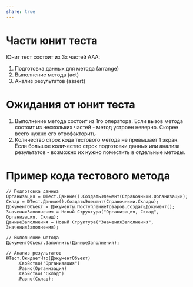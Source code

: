 ```yaml
---
share: true
---
```


# Части юнит теста
Юнит тест состоит из 3х частей AAA:
1. Подготовка данных для метода (arrange)
2. Выполнение метода (act)
3. Анализ результатов (assert)

# Ожидания от юнит теста
1. Выполнение метода состоит из 1го оператора. Если вызов метода состоит из нескольких частей - метод устроен неверно. Скорее всего нужно его отрефакторить
2. Количество строк кода тестового метода не превышает 1 экран. Если большое количество строк подготовки данных или анализа результатов - возможно их нужно поместить в отдельные методы.
# Пример кода тестового метода
```bsl
// Подготовка данныз
Организация = ЮТест.Данные().СоздатьЭлемент(Справочники.Организации);
Склад = ЮТест.Данные().СоздатьЭлемент(Справочники.Склады);
ДокументОбъект = Документы.ПоступлениеТоваров.СоздатьДокумент();
ЗначенияЗаполнения = Новый Структура("Организация, Склад", Организация, Склад);
ДанныеЗаполнения = Новый Структура("ЗначенияЗаполнения", ЗначенияЗаполнения);

// Выполнение метода
ДокументОбъект.Заполнить(ДанныеЗаполнения);

// Анализ результатов
ЮТест.ОжидаетЧто(ДокументОбъект)
	.Свойство("Организация")
	.Равно(Организация)
	.Свойство("Склад")
	.Равно(Склад);
```
